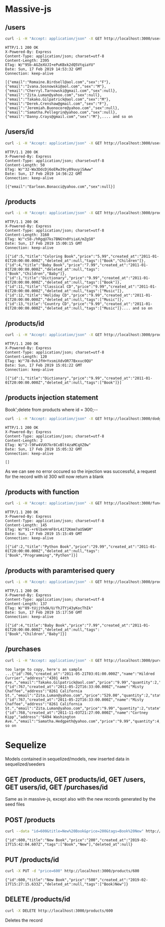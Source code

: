 
# Massive-js

## /users

```bash
curl -i -H "Accept: application/json" -X GET http://localhost:3000/users
```
	HTTP/1.1 200 OK
	X-Powered-By: Express
	Content-Type: application/json; charset=utf-8
	Content-Length: 2395
	ETag: W/"95b-AGZeXUJI+ePuKBxk2dQ5VtqiaYU"
	Date: Sun, 17 Feb 2019 14:53:32 GMT
	Connection: keep-alive

	[{"email":"Romaine.Birdsell@aol.com","sex":"F"},{"email":"Ivana.Sosnowski@aol.com","sex":"M"},{"email":"Cherryl.Tarnowski@gmail.com","sex":null},{"email":"Zita.Luman@yahoo.com","sex":null},{"email":"Takako.Gilpatrick@aol.com","sex":"M"},{"email":"Derek.Crenshaw@gmail.com","sex":"F"},{"email":"Jeremiah.Buonocore@yahoo.com","sex":null},{"email":"Samatha.Pellegrin@yahoo.com","sex":null},{"email":"Danny.Crays@gmail.com","sex":"M"},.... and so on

	
## /users/id
	
```bash
curl -i -H "Accept: application/json" -X GET http://localhost:3000/users/1
```
	HTTP/1.1 200 OK
	X-Powered-By: Express
	Content-Type: application/json; charset=utf-8
	Content-Length: 50
	ETag: W/"32-Wa3DdcDj6oERw39cy09uuyjSAww"
	Date: Sun, 17 Feb 2019 14:56:22 GMT
	Connection: keep-alive

	[{"email":"Earlean.Bonacci@yahoo.com","sex":null}]

## /products
	
```bash
curl -i -H "Accept: application/json" -X GET http://localhost:3000/products
```

	HTTP/1.1 200 OK
	X-Powered-By: Express
	Content-Type: application/json; charset=utf-8
	Content-Length: 3160
	ETag: W/"c58-/hRgqU7ks7BNGYn0YsiaX/mZgS0"
	Date: Sun, 17 Feb 2019 15:00:15 GMT
	Connection: keep-alive

	[{"id":5,"title":"Coloring Book","price":"5.99","created_at":"2011-01-01T20:00:00.000Z","deleted_at":null,"tags":["Book","Children"]},{"id":4,"title":"Baby Book","price":"7.99","created_at":"2011-01-01T20:00:00.000Z","deleted_at":null,"tags":["Book","Children","Baby"]},{"id":1,"title":"Dictionary","price":"9.99","created_at":"2011-01-01T20:00:00.000Z","deleted_at":null,"tags":["Book"]},{"id":11,"title":"Classical CD","price":"9.99","created_at":"2011-01-01T20:00:00.000Z","deleted_at":null,"tags":["Music"]},{"id":12,"title":"Holiday CD","price":"9.99","created_at":"2011-01-01T20:00:00.000Z","deleted_at":null,"tags":["Music"]},{"id":13,"title":"Country CD","price":"9.99","created_at":"2011-01-01T20:00:00.000Z","deleted_at":null,"tags":["Music"]}.... and so on

## /products/id

```bash
curl -i -H "Accept: application/json" -X GET http://localhost:3000/products/1
```

	HTTP/1.1 200 OK
	X-Powered-By: Express
	Content-Type: application/json; charset=utf-8
	Content-Length: 120
	ETag: W/"78-0vkJfH+YxsmiXdvOR77Bxxuc0QU"
	Date: Sun, 17 Feb 2019 15:01:22 GMT
	Connection: keep-alive

	[{"id":1,"title":"Dictionary","price":"9.99","created_at":"2011-01-01T20:00:00.000Z","deleted_at":null,"tags":["Book"]}]

## /products injection statement

Book';delete from products where id = 300;--

```bash
curl -i -H "Accept: application/json" -X GET http://localhost:3000/dodgy-products?name=Book%27%3Bdelete%20from%20products%20where%20id%20%3D%20300%3B--
```

	HTTP/1.1 200 OK
	X-Powered-By: Express
	Content-Type: application/json; charset=utf-8
	Content-Length: 2
	ETag: W/"2-l9Fw4VUO7kr8CvBlt4zaMCqXZ0w"
	Date: Sun, 17 Feb 2019 15:05:32 GMT
	Connection: keep-alive

	[]

As we can see no error occured so the injection was successful, a request for the record with id 300 will now return a blank

## /products with function

```bash
curl -i -H "Accept: application/json" -X GET http://localhost:3000/function-products?name=Python
```

	HTTP/1.1 200 OK
	X-Powered-By: Express
	Content-Type: application/json; charset=utf-8
	Content-Length: 145
	ETag: W/"91-+r6lbxHrmF8rL4172Kmm7aUSWGM"
	Date: Sun, 17 Feb 2019 15:15:49 GMT
	Connection: keep-alive

	[{"id":2,"title":"Python Book","price":"29.99","created_at":"2011-01-01T20:00:00.000Z","deleted_at":null,"tags":["Book","Programming","Python"]}]
	
## /products with paramterised query

```bash
curl -i -H "Accept: application/json" -X GET http://localhost:3000/products?name=Python
```

	HTTP/1.1 200 OK
	X-Powered-By: Express
	Content-Type: application/json; charset=utf-8
	Content-Length: 137
	ETag: W/"89-tUjjthdA/U/fhJTYj43yKocThIk"
	Date: Sun, 17 Feb 2019 15:17:50 GMT
	Connection: keep-alive

	[{"id":4,"title":"Baby Book","price":"7.99","created_at":"2011-01-01T20:00:00.000Z","deleted_at":null,"tags":["Book","Children","Baby"]}]
	
## /purchases

```bash
curl -i -H "Accept: application/json" -X GET http://localhost:3000/purchases
```
	
	too large to copy, here's an sample
	...{"id":766,"created_at":"2011-05-21T03:01:00.000Z","name":"Hildred Currier","address":"4301 44th Ave.","email":"Takako.Gilpatrick@aol.com","price":"9.99","quantity":2,"state":"Pending"},{"id":767,"created_at":"2011-05-22T16:33:00.000Z","name":"Misty Chaffee","address":"8261 California St.","email":"Zita.Luman@yahoo.com","price":"529.00","quantity":2,"state":"Delivered"},{"id":767,"created_at":"2011-05-22T16:33:00.000Z","name":"Misty Chaffee","address":"8261 California St.","email":"Zita.Luman@yahoo.com","price":"9.99","quantity":2,"state":"Delivered"},{"id":768,"created_at":"2011-11-03T21:27:00.000Z","name":"Cortney Kipp","address":"6494 Washington Ave.","email":"Samatha.Hedgpeth@yahoo.com","price":"9.99","quantity":4,"state":"Delivered"}..and so on

# Sequelize

Models contained in sequelized/models, new inserted data in sequelized/seeders

## GET /products, GET products/id, GET /users, GET users/id, GET /purchases/id

Same as in massive-js, except also with the new records generated by the seed files

## POST /products

```bash
curl --data "id=600&title=New%20Book&price=200&tags=Book%20New" http://localhost:3000/products
```

	{"id":600,"title":"New Book","price":"200","created_at":"2019-02-17T15:42:04.607Z","tags":["Book","New"],"deleted_at":null}

## PUT /products/id

```bash
curl -X PUT -d "price=600" http://localhost:3000/products/600
```

	{"id":600,"title":"New Book","price":"500","created_at":"2019-02-17T15:27:15.633Z","deleted_at":null,"tags":["Book)New"]}
	
## DELETE /products/id

```bash
curl -X DELETE http://localhost:3000/products/600
```

Deletes the record